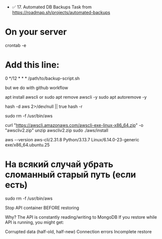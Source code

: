 - ✅ 17. Automated DB Backups Task from https://roadmap.sh/projects/automated-backups



# On your server
crontab -e

# Add this line:
0 */12 * * * /path/to/backup-script.sh

but we do with github workflow

apt install awscli
or 
sudo apt remove awscli -y
sudo apt autoremove -y

hash -d aws 2>/dev/null || true
hash -r

sudo rm -f /usr/bin/aws


curl "https://awscli.amazonaws.com/awscli-exe-linux-x86_64.zip" -o "awscliv2.zip"
unzip awscliv2.zip
sudo ./aws/install

aws --version
aws-cli/2.31.8 Python/3.13.7 Linux/6.14.0-23-generic exe/x86_64.ubuntu.25



# На всякий случай убрать сломанный старый путь (если есть)
sudo rm -f /usr/bin/aws


Stop API container BEFORE restoring

Why? The API is constantly reading/writing to MongoDB
If you restore while API is running, you might get:

Corrupted data (half-old, half-new)
Connection errors
Incomplete restore
